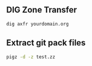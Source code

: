 DIG Zone Transfer
---------------------------------------------------------
```bash
dig axfr yourdomain.org
```
Extract git pack files
---------------------------------------------------------
```bash
pigz -d -z test.zz
```
